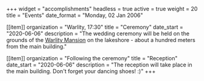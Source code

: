 +++
widget = "accomplishments"
headless = true
active = true
weight = 20
title = "Events"
date_format = "Monday, 02 Jan 2006"

[[item]]
  organization = "Warlity, 17:30"
  title = "Ceremony"
  date_start = "2020-06-06"
  description = "The wedding ceremony will be held on the grounds of the [Warlity Mansion](https://warlity.pl/en/homeen/) on the lakeshore - about a hundred meters from the main building."

[[item]]
  organization = "Following the ceremony"
  title = "Reception"
  date_start = "2020-06-06"
  description = "The reception will take place in the main building. Don't forget your dancing shoes! :)"
+++
